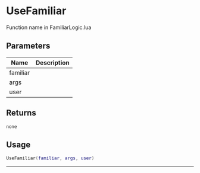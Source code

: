 # UseFamiliar

Function name in FamiliarLogic.lua

## Parameters

| Name     | Description |
| -------- | ----------- |
| familiar |             |
| args     |             |
| user     |             |

## Returns

`none`

## Usage

```lua
UseFamiliar(familiar, args, user)
```

---
